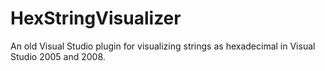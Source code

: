 # HexStringVisualizer
An old Visual Studio plugin for visualizing strings as hexadecimal in Visual Studio 2005 and 2008.
